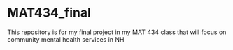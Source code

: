 # MAT434_final
This repository is for my final project in my MAT 434 class that will focus on community mental health services in NH
